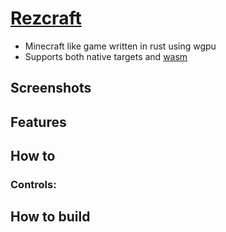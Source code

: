 # [Rezcraft](https://shapur1234.github.io/Rezcraft-Demo/ "Link to live demo (mobile controls not supported)")

* Minecraft like game written in rust using wgpu
* Supports both native targets and [wasm](https://en.wikipedia.org/wiki/WebAssembly)

## Screenshots

## Features

## How to

### Controls:

## How to build
